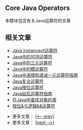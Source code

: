 ## Core Java Operators

本模块包含有关Java运算符的文章

## 相关文章

+ [Java instanceof运算符](docs/Java-instanceof运算符.md)
+ [Java中的XOR运算符](docs/Java中的XOR运算符.md)
+ [Java中的三元运算符](docs/Java中的三元运算符.md)
+ [Java中的模运算符](docs/Java中的模运算符.md)
+ [Java中递增和递减一元运算符指南](docs/Java中递增和递减一元运算符指南.md)
+ [Java复合运算符](docs/Java复合运算符.md)
+ [Java按位运算符](docs/Java按位运算符.md)
+ [Java钻石运算符指南](docs/Java钻石运算符指南.md)
+ [在Java中查找对象的类](docs/在Java中查找对象的类.md)
+ [按位&与逻辑&&运算符](docs/按位&与逻辑&&运算符.md)

- 更多文章： [[<-- prev]](../java-lang-oop-types-2/README.md)
- 更多文章： [[next -->]](../java-lang-operators-2/README.md)
